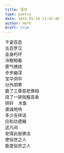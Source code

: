 ```yaml
---  
title: 宝华  
type: poetry  
date: 2015-05-24 13:45:46  
author: Herb  
draft: true
---  
```

千姿百态  
五百罗汉  
金身朽坏  
冷眼相看    
雾气缭绕  
步步幽深  
宝华洞中  
分外阴寒    
跪了三尊慈悲佛祖  
烧了一排指粗高香  
铜铃    木鱼  
虔诚地响  
多少吉祥话  
应和功德箱    
这凡间  
安得此般佛法  
使俗世之人  
能度俗世之人